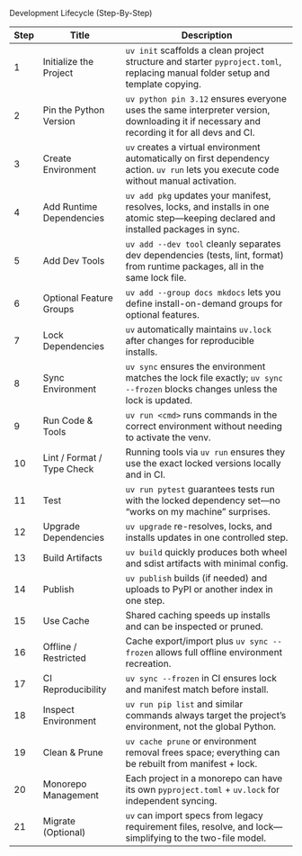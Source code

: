  Development Lifecycle (Step-By-Step)

| Step | Title                      | Description                                                                                                                                |
| ---- | -------------------------- | ------------------------------------------------------------------------------------------------------------------------------------------ |
| 1    | Initialize the Project     | `uv init` scaffolds a clean project structure and starter `pyproject.toml`, replacing manual folder setup and template copying.            |
| 2    | Pin the Python Version     | `uv python pin 3.12` ensures everyone uses the same interpreter version, downloading it if necessary and recording it for all devs and CI. |
| 3    | Create Environment         | `uv` creates a virtual environment automatically on first dependency action. `uv run` lets you execute code without manual activation.     |
| 4    | Add Runtime Dependencies   | `uv add pkg` updates your manifest, resolves, locks, and installs in one atomic step—keeping declared and installed packages in sync.      |
| 5    | Add Dev Tools              | `uv add --dev tool` cleanly separates dev dependencies (tests, lint, format) from runtime packages, all in the same lock file.             |
| 6    | Optional Feature Groups    | `uv add --group docs mkdocs` lets you define install-on-demand groups for optional features.                                               |
| 7    | Lock Dependencies          | `uv` automatically maintains `uv.lock` after changes for reproducible installs.                                                            |
| 8    | Sync Environment           | `uv sync` ensures the environment matches the lock file exactly; `uv sync --frozen` blocks changes unless the lock is updated.             |
| 9    | Run Code & Tools           | `uv run <cmd>` runs commands in the correct environment without needing to activate the venv.                                              |
| 10   | Lint / Format / Type Check | Running tools via `uv run` ensures they use the exact locked versions locally and in CI.                                                   |
| 11   | Test                       | `uv run pytest` guarantees tests run with the locked dependency set—no “works on my machine” surprises.                                    |
| 12   | Upgrade Dependencies       | `uv upgrade` re-resolves, locks, and installs updates in one controlled step.                                                              |
| 13   | Build Artifacts            | `uv build` quickly produces both wheel and sdist artifacts with minimal config.                                                            |
| 14   | Publish                    | `uv publish` builds (if needed) and uploads to PyPI or another index in one step.                                                          |
| 15   | Use Cache                  | Shared caching speeds up installs and can be inspected or pruned.                                                                          |
| 16   | Offline / Restricted       | Cache export/import plus `uv sync --frozen` allows full offline environment recreation.                                                    |
| 17   | CI Reproducibility         | `uv sync --frozen` in CI ensures lock and manifest match before install.                                                                   |
| 18   | Inspect Environment        | `uv run pip list` and similar commands always target the project’s environment, not the global Python.                                     |
| 19   | Clean & Prune              | `uv cache prune` or environment removal frees space; everything can be rebuilt from manifest + lock.                                       |
| 20   | Monorepo Management        | Each project in a monorepo can have its own `pyproject.toml` + `uv.lock` for independent syncing.                                          |
| 21   | Migrate (Optional)         | `uv` can import specs from legacy requirement files, resolve, and lock—simplifying to the two-file model.                                  |
